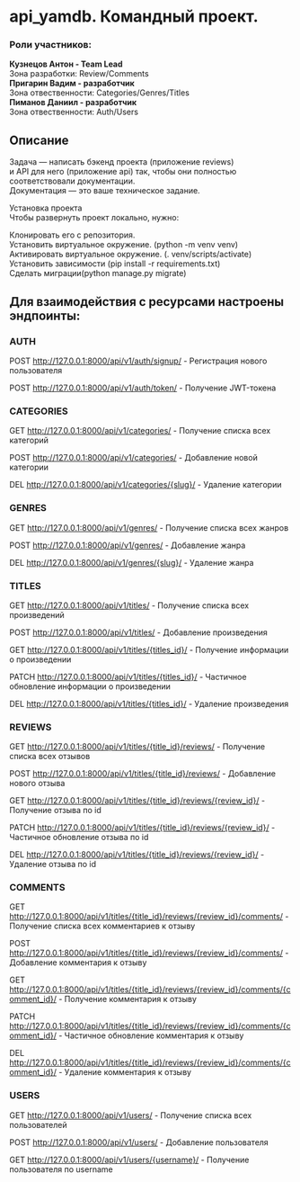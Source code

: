 # api_yamdb. Командный проект.
  
### Роли участников:
**Кузнецов Антон - Team Lead**  
Зона разработки: Review/Comments  
**Пригарин Вадим - разработчик**  
Зона отвественности: Categories/Genres/Titles  
**Пиманов Даниил - разработчик**  
Зона отвественности: Auth/Users  
  
## Описание  
Задача — написать бэкенд проекта (приложение reviews)  
и API для него (приложение api) так, чтобы они полностью соответствовали документации.  
Документация — это ваше техническое задание.  
  
Установка проекта  
Чтобы развернуть проект локально, нужно:  
  
Клонировать его с репозитория.  
Установить виртуальное окружение. (python -m venv venv)  
Активировать виртуальное окружение. (. venv/scripts/activate)  
Установить зависимости (pip install -r requirements.txt)  
Сделать миграции(python manage.py migrate)  
  
## Для взаимодействия с ресурсами настроены эндпоинты:  
  
### AUTH  
  
POST http://127.0.0.1:8000/api/v1/auth/signup/ - Регистрация нового пользователя  
  
POST http://127.0.0.1:8000/api/v1/auth/token/ - Получение JWT-токена  
  
### CATEGORIES  
  
GET http://127.0.0.1:8000/api/v1/categories/ - Получение списка всех категорий  
  
POST http://127.0.0.1:8000/api/v1/categories/ - Добавление новой категории  
  
DEL http://127.0.0.1:8000/api/v1/categories/{slug}/ - Удаление категории  
  
### GENRES
  
GET http://127.0.0.1:8000/api/v1/genres/ - Получение списка всех жанров  
  
POST http://127.0.0.1:8000/api/v1/genres/ - Добавление жанра  
  
DEL http://127.0.0.1:8000/api/v1/genres/{slug}/ - Удаление жанра  
  
### TITLES  
  
GET http://127.0.0.1:8000/api/v1/titles/ - Получение списка всех произведений  
  
POST http://127.0.0.1:8000/api/v1/titles/ - Добавление произведения  
  
GET http://127.0.0.1:8000/api/v1/titles/{titles_id}/ - Получение информации о произведении  
  
PATCH http://127.0.0.1:8000/api/v1/titles/{titles_id}/ - Частичное обновление информации о произведении  
  
DEL http://127.0.0.1:8000/api/v1/titles/{titles_id}/ - Удаление произведения  
  
### REVIEWS  
  
GET http://127.0.0.1:8000/api/v1/titles/{title_id}/reviews/ - Получение списка всех отзывов  
  
POST http://127.0.0.1:8000/api/v1/titles/{title_id}/reviews/ - Добавление нового отзыва  
  
GET http://127.0.0.1:8000/api/v1/titles/{title_id}/reviews/{review_id}/ - Получение отзыва по id  
  
PATCH http://127.0.0.1:8000/api/v1/titles/{title_id}/reviews/{review_id}/ - Частичное обновление отзыва по id  
  
DEL http://127.0.0.1:8000/api/v1/titles/{title_id}/reviews/{review_id}/ - Удаление отзыва по id  
  
### COMMENTS  
  
GET http://127.0.0.1:8000/api/v1/titles/{title_id}/reviews/{review_id}/comments/ - Получение списка всех комментариев к отзыву  
  
POST http://127.0.0.1:8000/api/v1/titles/{title_id}/reviews/{review_id}/comments/ - Добавление комментария к отзыву  
  
GET http://127.0.0.1:8000/api/v1/titles/{title_id}/reviews/{review_id}/comments/{comment_id}/ - Получение комментария к отзыву  
  
PATCH http://127.0.0.1:8000/api/v1/titles/{title_id}/reviews/{review_id}/comments/{comment_id}/ - Частичное обновление комментария к отзыву  
  
DEL http://127.0.0.1:8000/api/v1/titles/{title_id}/reviews/{review_id}/comments/{comment_id}/ - Удаление комментария к отзыву  
  
### USERS  
  
GET http://127.0.0.1:8000/api/v1/users/ - Получение списка всех пользователей  
  
POST http://127.0.0.1:8000/api/v1/users/ - Добавление пользователя  
  
GET http://127.0.0.1:8000/api/v1/users/{username}/ - Получение пользователя по username  
